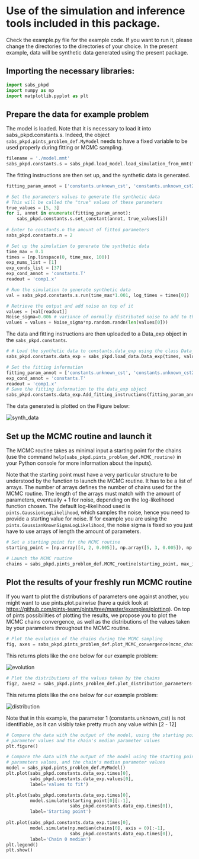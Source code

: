 # Use of the simulation and inference tools included in this package.

Check the example.py file for the example code. If you want to run it, please change the directories to the directories of your choice. In the present example, data will be synthetic data generated using the present package.

##  Importing the necessary libraries:

```python
import sabs_pkpd
import numpy as np
import matplotlib.pyplot as plt
```

## Prepare the data for example problem

The model is loaded. Note that it is necessary to load it into sabs_pkpd.constants.s. Indeed, the object ```sabs_pkpd.pints_problem_def.MyModel``` needs to have a fixed variable to be used properly during fitting or MCMC sampling.

```python
filename = './model.mmt'
sabs_pkpd.constants.s = sabs_pkpd.load_model.load_simulation_from_mmt(filename)
```

The fitting instructions are then set up, and the synthetic data is generated.

```python
fitting_param_annot = ['constants.unknown_cst', 'constants.unknown_cst2']

# Set the parameters values to generate the synthetic data
# This will be called the "true" values of these parameters
true_values = [5, 3]
for i, annot in enumerate(fitting_param_annot):
    sabs_pkpd.constants.s.set_constant(annot, true_values[i])
    
# Enter to constants.n the amount of fitted parameters
sabs_pkpd.constants.n = 2

# Set up the simulation to generate the synthetic data
time_max = 0.1
times = [np.linspace(0, time_max, 100)]
exp_nums_list = [1]
exp_conds_list = [37]
exp_cond_annot = 'constants.T'
readout = 'comp1.x'

# Run the simulation to generate synthetic data
val = sabs_pkpd.constants.s.run(time_max*1.001, log_times = times[0])

# Retrieve the output and add noise on top of it
values = [val[readout]]
Noise_sigma=0.006 # variance of normally distributed noise to add to the data
values = values + Noise_sigma*np.random.randn(len(values[0]))
```

The data and fitting instructions are then uploaded to a Data_exp object in the ```sabs_pkpd.constants```.

```python
# # Load the synthetic data to constants.data_exp using the class Data_exp
sabs_pkpd.constants.data_exp = sabs_pkpd.load_data.Data_exp(times, values, exp_nums_list, exp_conds_list)

# Set the fitting information
fitting_param_annot = ['constants.unknown_cst', 'constants.unknown_cst2']
exp_cond_annot = 'constants.T'
readout = 'comp1.x'
# Save the fitting information to the data_exp object
sabs_pkpd.constants.data_exp.Add_fitting_instructions(fitting_param_annot,exp_cond_annot, readout)
```
The data generated is plotted on the Figure below:

![synth_data](https://raw.githubusercontent.com/rcw5890/SABS_project/master/Examples/Example%20MCMC%20optimisation%20and%20result%20plots/synthetic%20data.png?token=ANSJY56CP2AJKNQ5PHWKJC27AWEAE)



## Set up the MCMC routine and launch it

The MCMC routine takes as minimal input a starting point for the chains (use the command ```help(sabs_pkpd.pints_problem_def.MCMC_routine)``` in your Python console for more information about the inputs). 

Note that the starting point must have a very particular structure to be understood by the function to launch the MCMC routine. It has to be a list of arrays. The number of arrays defines the number of chains used for the MCMC routine. The length of the arrays must match with the amount of parameters, eventually + 1 for noise, depending on the log-likelihood function chosen. The default log-likelihood used is ```pints.GaussionLogLikelihood```, which samples the noise, hence you need to provide a starting value for noise. If for example you are using the ```pints.GaussianKnownSigmaLogLikelihood```, the noise sigma is fixed so you just have to use arrays of length the amount of parameters.

```python
# Set a starting point for the MCMC routine
starting_point = [np.array([4, 2, 0.005]), np.array([5, 3, 0.005]), np.array([6, 4, 0.004])]

# Launch the MCMC routine
chains = sabs_pkpd.pints_problem_def.MCMC_routine(starting_point, max_iter=5000)
```

## Plot the results of your freshly run MCMC routine

If you want to plot the distributions of parameters one against another, you might want to use pints.plot.pairwise (have a quick look at https://github.com/pints-team/pints/tree/master/examples/plotting). On top of pints possibilities of plotting the results, we propose you to plot the MCMC chains convergence, as well as the distributions of the values taken by your parameters throughout the MCMC routine.

```python
# Plot the evolution of the chains during the MCMC sampling
fig, axes = sabs_pkpd.pints_problem_def.plot_MCMC_convergence(mcmc_chains=chains, expected_values = true_values+[0.006], bound_max = [12, 8, 0.01], bound_min = [2, 1.5, 0.002])
```

This returns plots like the one below for our example problem:

![evolution](https://raw.githubusercontent.com/rcw5890/SABS_project/master/Examples/Example%20MCMC%20optimisation%20and%20result%20plots/chains%20evolution.png?token=ANSJY5YMAJWACDTURUFAAEC7AWJF4)

```python
# Plot the distributions of the values taken by the chains
fig2, axes2 = sabs_pkpd.pints_problem_def.plot_distribution_parameters(chains, [2, 1.5, 0.002], [12, 8, 0.01], chain_index = 1)
```
This returns plots like the one below for our example problem:

![distribution](https://raw.githubusercontent.com/rcw5890/SABS_project/master/Examples/Example%20MCMC%20optimisation%20and%20result%20plots/parameters%20distribution.png?token=ANSJY5YWPAKLCIJE4EBFKFS7AWJL2)

Note that in this example, the parameter 1 (constants.unknown_cst) is not identifiable, as it can visibly take pretty much any value within [2 - 12]

```python
# Compare the data with the output of the model, using the starting point's 
# parameter values and the chain's median parameter values
plt.figure()

# Compare the data with the output of the model using the starting point's
# parameters values, and the chain's median parameter values
model = sabs_pkpd.pints_problem_def.MyModel()
plt.plot(sabs_pkpd.constants.data_exp.times[0], 
         sabs_pkpd.constants.data_exp.values[0], 
         label='values to fit')

plt.plot(sabs_pkpd.constants.data_exp.times[0], 
         model.simulate(starting_point[0][:-1], 
                        sabs_pkpd.constants.data_exp.times[0]),
         label='Starting point')
         
plt.plot(sabs_pkpd.constants.data_exp.times[0], 
         model.simulate(np.median(chains[0], axis = 0)[:-1],
                        sabs_pkpd.constants.data_exp.times[0]),
         label='Chain 0 median')
plt.legend()
plt.show()
```
